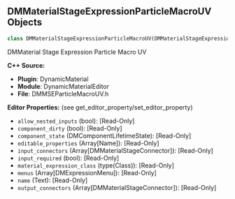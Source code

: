 ## DMMaterialStageExpressionParticleMacroUV Objects

```python
class DMMaterialStageExpressionParticleMacroUV(DMMaterialStageExpression)
```

DMMaterial Stage Expression Particle Macro UV

**C++ Source:**

- **Plugin**: DynamicMaterial
- **Module**: DynamicMaterialEditor
- **File**: DMMSEParticleMacroUV.h

**Editor Properties:** (see get_editor_property/set_editor_property)

- ``allow_nested_inputs`` (bool):  [Read-Only]
- ``component_dirty`` (bool):  [Read-Only]
- ``component_state`` (DMComponentLifetimeState):  [Read-Only]
- ``editable_properties`` (Array[Name]):  [Read-Only]
- ``input_connectors`` (Array[DMMaterialStageConnector]):  [Read-Only]
- ``input_required`` (bool):  [Read-Only]
- ``material_expression_class`` (type(Class)):  [Read-Only]
- ``menus`` (Array[DMExpressionMenu]):  [Read-Only]
- ``name`` (Text):  [Read-Only]
- ``output_connectors`` (Array[DMMaterialStageConnector]):  [Read-Only]

<a id="unreal.DMMaterialStageExpressionParticleMotionBlurFade"></a>